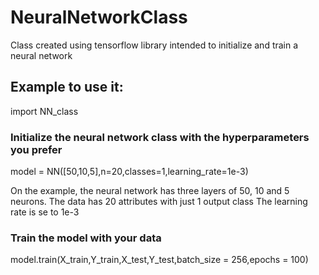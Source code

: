 # NeuralNetworkClass
Class created using tensorflow library intended to initialize and train a neural network

## Example to use it:

import NN_class

### Initialize the neural network class with the hyperparameters you prefer
model = NN([50,10,5],n=20,classes=1,learning_rate=1e-3)

On the example, the neural network has three layers of 50, 10 and 5 neurons. 
The data has 20 attributes with just 1 output class
The learning rate is se to 1e-3

### Train the model with your data

model.train(X_train,Y_train,X_test,Y_test,batch_size = 256,epochs = 100)
